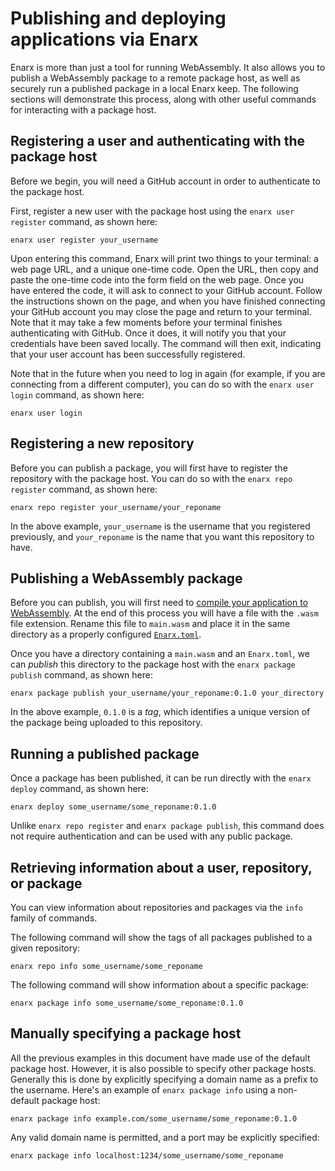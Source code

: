 # Publishing and deploying applications via Enarx

Enarx is more than just a tool for running WebAssembly. It also allows you to publish a WebAssembly package to a remote package host, as well as securely run a published package in a local Enarx keep. The following sections will demonstrate this process, along with other useful commands for interacting with a package host.

## Registering a user and authenticating with the package host

Before we begin, you will need a GitHub account in order to authenticate to the package host.

First, register a new user with the package host using the `enarx user register` command, as shown here:

```
enarx user register your_username
```

Upon entering this command, Enarx will print two things to your terminal: a web page URL, and a unique one-time code. Open the URL, then copy and paste the one-time code into the form field on the web page. Once you have entered the code, it will ask to connect to your GitHub account. Follow the instructions shown on the page, and when you have finished connecting your GitHub account you may close the page and return to your terminal. Note that it may take a few moments before your terminal finishes authenticating with GitHub. Once it does, it will notify you that your credentials have been saved locally. The command will then exit, indicating that your user account has been successfully registered.

Note that in the future when you need to log in again (for example, if you are connecting from a different computer), you can do so with the `enarx user login` command, as shown here:

```
enarx user login
```

## Registering a new repository

Before you can publish a package, you will first have to register the repository with the package host. You can do so with the `enarx repo register` command, as shown here:

```
enarx repo register your_username/your_reponame
```

In the above example, `your_username` is the username that you registered previously, and `your_reponame` is the name that you want this repository to have.

## Publishing a WebAssembly package

Before you can publish, you will first need to [compile your application to WebAssembly](WebAssembly/Introduction). At the end of this process you will have a file with the `.wasm` file extension. Rename this file to `main.wasm` and place it in the same directory as a properly configured [`Enarx.toml`](Enarx_toml).

Once you have a directory containing a `main.wasm` and an `Enarx.toml`, we can *publish* this directory to the package host with the `enarx package publish` command, as shown here:

```
enarx package publish your_username/your_reponame:0.1.0 your_directory
```

In the above example, `0.1.0` is a *tag*, which identifies a unique version of the package being uploaded to this repository.

## Running a published package

Once a package has been published, it can be run directly with the `enarx deploy` command, as shown here:

```
enarx deploy some_username/some_reponame:0.1.0
```

Unlike `enarx repo register` and `enarx package publish`, this command does not require authentication and can be used with any public package.

## Retrieving information about a user, repository, or package

You can view information about repositories and packages via the `info` family of commands.

The following command will show the tags of all packages published to a given repository:

```
enarx repo info some_username/some_reponame
```

The following command will show information about a specific package:

```
enarx package info some_username/some_reponame:0.1.0
```

## Manually specifying a package host

All the previous examples in this document have made use of the default package host. However, it is also possible to specify other package hosts. Generally this is done by explicitly specifying a domain name as a prefix to the username. Here's an example of `enarx package info` using a non-default package host:

```
enarx package info example.com/some_username/some_reponame:0.1.0
```

Any valid domain name is permitted, and a port may be explicitly specified:

```
enarx package info localhost:1234/some_username/some_reponame
```
